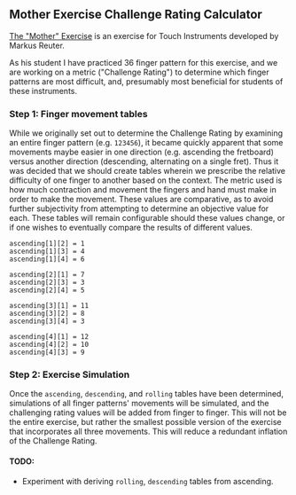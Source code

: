 ## Mother Exercise Challenge Rating Calculator

[The "Mother" Exercise](https://vimeo.com/14691967) is an exercise for Touch Instruments developed by Markus Reuter.

As his student I have practiced 36 finger pattern for this exercise, and we are working on
a metric ("Challenge Rating") to determine which finger patterns are most difficult, and, presumably most beneficial
for students of these instruments.

### Step 1: Finger movement tables

While we originally set out to determine the Challenge Rating by examining an entire finger pattern (e.g. `123456`), it became
quickly apparent that some movements maybe easier in one direction (e.g. ascending the fretboard) versus another direction
(descending, alternating on a single fret). Thus it was decided that we should create tables wherein we prescribe the relative
difficulty of one finger to another based on the context. The metric used is how much contraction and movement the fingers and hand
must make in order to make the movement. These values are comparative, as to avoid further subjectivity from attempting to determine an objective value for each.
These tables will remain configurable should these values change, or if one wishes to eventually compare the results of different values.

```
ascending[1][2] = 1
ascending[1][3] = 4
ascending[1][4] = 6

ascending[2][1] = 7
ascending[2][3] = 3
ascending[2][4] = 5

ascending[3][1] = 11
ascending[3][2] = 8
ascending[3][4] = 3

ascending[4][1] = 12
ascending[4][2] = 10
ascending[4][3] = 9

```

### Step 2: Exercise Simulation

Once the `ascending`, `descending`, and `rolling` tables have been determined, simulations of all finger patterns' movements will be simulated,
and the challenging rating values will be added from finger to finger. This will not be the entire exercise, but rather the smallest possible version
of the exercise that incorporates all three movements. This will reduce a redundant inflation of the Challenge Rating.


#### TODO:
* Experiment with deriving `rolling`, `descending` tables from ascending.
